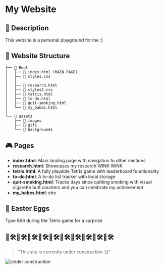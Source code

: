 # My Website

## 📖 Description
This website is a personal playground for me :)

## 🌟 Website Structure
```
├── 📁 Root
│   ├── 📄 index.html (MAIN PAGE)
│   ├── 📄 styles.css
│   │
│   ├── 📄 research.html
│   ├── 📄 styles2.css
│   ├── 📄 tetris.html
│   ├── 📄 to-do.html
│   ├── 📄 quit-smoking.html
│   └── 📄 my_babes.html
│
└── 📁 assets
    ├── 📁 images
    ├── 📁 gifs
    └── 📁 backgrounds
```

## 🎮 Pages
* **index.html**: Main landing page with navigation to other sections
* **research.html**: Showcases my research WINK WINK
* **tetris.html**: A fully playable Tetris game with leaderboard functionality
* **to-do.html**: A to-do list tracker with local storage
* **quit-smoking.html**: Tracks days since quitting smoking with visual cigarette butt counters and you can celebrate my achievement
* **my_babes.html**: ehe

## 🥚 Easter Eggs
Type 666 during the Tetris game for a surprise


🔨🛠️🔨🛠️🔨🛠️🔨🛠️🔨🛠️🔨🛠️🔨🛠️🔨🛠️🔨🛠️🔨🛠️
---
> "This site is currently under construction :))"

![Under construction](gifs/under-construction)

